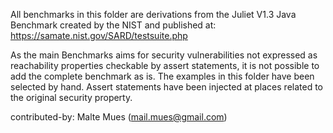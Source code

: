 <!--
This file is part of the SV-Benchmarks collection of verification tasks:
https://github.com/sosy-lab/sv-benchmarks

SPDX-FileCopyrightText: 2020 The SV-Benchmarks Community

SPDX-License-Identifier: CC0-1.0
-->

All benchmarks in this folder are derivations from the Juliet V1.3 Java Benchmark
created by the NIST and published at: https://samate.nist.gov/SARD/testsuite.php

As the main Benchmarks aims for security vulnerabilities not expressed
as reachability properties checkable by assert statements, it is not
possible to add the complete benchmark as is. The examples in this
folder have been selected by hand. Assert statements have been injected
at places related to the original security property.

contributed-by: Malte Mues (mail.mues@gmail.com)
